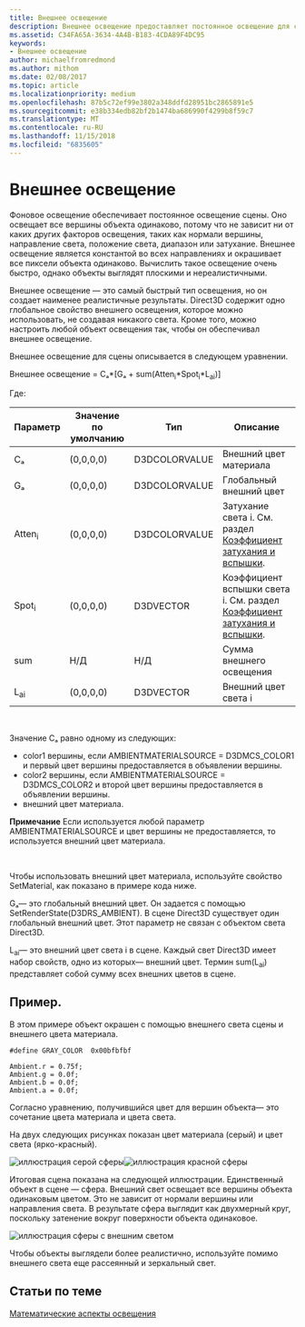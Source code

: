 ```yaml
---
title: Внешнее освещение
description: Внешнее освещение предоставляет постоянное освещение для сцены.
ms.assetid: C34FA65A-3634-4A4B-B183-4CDA89F4DC95
keywords:
- Внешнее освещение
author: michaelfromredmond
ms.author: mithom
ms.date: 02/08/2017
ms.topic: article
ms.localizationpriority: medium
ms.openlocfilehash: 87b5c72ef99e3802a348ddfd28951bc2865891e5
ms.sourcegitcommit: e38b334edb82bf2b1474ba686990f4299b8f59c7
ms.translationtype: MT
ms.contentlocale: ru-RU
ms.lasthandoff: 11/15/2018
ms.locfileid: "6835605"
---
```

# <a name="ambient-lighting"></a>Внешнее освещение


Фоновое освещение обеспечивает постоянное освещение сцены. Оно освещает все вершины объекта одинаково, потому что не зависит ни от каких других факторов освещения, таких как нормали вершины, направление света, положение света, диапазон или затухание. Внешнее освещение является константой во всех направлениях и окрашивает все пиксели объекта одинаково. Вычислить такое освещение очень быстро, однако объекты выглядят плоскими и нереалистичными.

Внешнее освещение — это самый быстрый тип освещения, но он создает наименее реалистичные результаты. Direct3D содержит одно глобальное свойство внешнего освещения, которое можно использовать, не создавая никакого света. Кроме того, можно настроить любой объект освещения так, чтобы он обеспечивал внешнее освещение.

Внешнее освещение для сцены описывается в следующем уравнении.

Внешнее освещение = Cₐ\*\[Gₐ + sum(Atten<sub>i</sub>\*Spot<sub>i</sub>\*L<sub>ai</sub>)\]

Где:

| Параметр         | Значение по умолчанию | Тип          | Описание                                                                                                       |
|-------------------|---------------|---------------|-------------------------------------------------------------------------------------------------------------------|
| Cₐ                | (0,0,0,0)     | D3DCOLORVALUE | Внешний цвет материала                                                                                            |
| Gₐ                | (0,0,0,0)     | D3DCOLORVALUE | Глобальный внешний цвет                                                                                              |
| Atten<sub>i</sub> | (0,0,0,0)     | D3DCOLORVALUE | Затухание света i. См. раздел [Коэффициент затухания и вспышки](attenuation-and-spotlight-factor.md). |
| Spot<sub>i</sub>  | (0,0,0,0)     | D3DVECTOR     | Коэффициент вспышки света i. См. раздел [Коэффициент затухания и вспышки](attenuation-and-spotlight-factor.md).  |
| sum               | Н/Д           | Н/Д           | Сумма внешнего освещения                                                                                          |
| L<sub>ai</sub>    | (0,0,0,0)     | D3DVECTOR     | Внешний цвет света i                                                                              |

 

Значение Cₐ равно одному из следующих:

-   color1 вершины, если AMBIENTMATERIALSOURCE = D3DMCS\_COLOR1 и первый цвет вершины предоставляется в объявлении вершины.
-   color2 вершины, если AMBIENTMATERIALSOURCE = D3DMCS\_COLOR2 и второй цвет вершины предоставляется в объявлении вершины.
-   внешний цвет материала.

**Примечание**  Если используется любой параметр AMBIENTMATERIALSOURCE и цвет вершины не предоставляется, то используется внешний цвет материала.

 

Чтобы использовать внешний цвет материала, используйте свойство SetMaterial, как показано в примере кода ниже.

Gₐ— это глобальный внешний цвет. Он задается с помощью SetRenderState(D3DRS\_AMBIENT). В сцене Direct3D существует один глобальный внешний цвет. Этот параметр не связан с объектом света Direct3D.

L<sub>ai</sub>— это внешний цвет света i в сцене. Каждый свет Direct3D имеет набор свойств, одно из которых— внешний цвет. Термин sum(L<sub>ai</sub>) представляет собой сумму всех внешних цветов в сцене.

## <a name="span-idexamplespanspan-idexamplespanspan-idexamplespanexample"></a><span id="Example"></span><span id="example"></span><span id="EXAMPLE"></span>Пример.


В этом примере объект окрашен с помощью внешнего света сцены и внешнего цвета материала.

```
#define GRAY_COLOR  0x00bfbfbf

Ambient.r = 0.75f;
Ambient.g = 0.0f;
Ambient.b = 0.0f;
Ambient.a = 0.0f;
```

Согласно уравнению, получившийся цвет для вершин объекта— это сочетание цвета материала и цвета света.

На двух следующих рисунках показан цвет материала (серый) и цвет света (ярко-красный).

![иллюстрация серой сферы](images/amb1.jpg)![иллюстрация красной сферы](images/lightred.jpg)

Итоговая сцена показана на следующей иллюстрации. Единственный объект в сцене — сфера. Внешний свет освещает все вершины объекта одинаковым цветом. Это не зависит от нормали вершины или направления света. В результате сфера выглядит как двухмерный круг, поскольку затенение вокруг поверхности объекта одинаковое.

![иллюстрация сферы с внешним светом](images/lighta.jpg)

Чтобы объекты выглядели более реалистично, используйте помимо внешнего света еще рассеянный и зеркальный свет.

## <a name="span-idrelated-topicsspanrelated-topics"></a><span id="related-topics"></span>Статьи по теме


[Математические аспекты освещения](mathematics-of-lighting.md)

 

 




